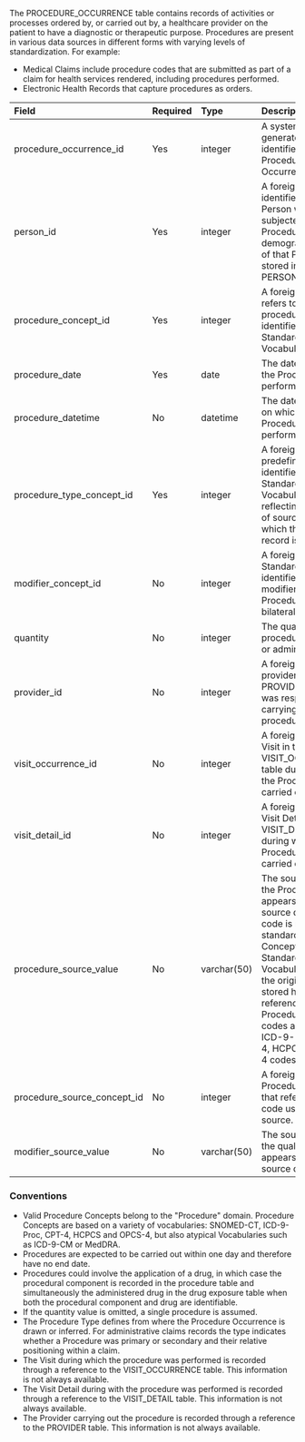 The PROCEDURE_OCCURRENCE table contains records of activities or processes ordered by, or carried out by, a healthcare provider on the patient to have a diagnostic or therapeutic purpose. Procedures are present in various data sources in different forms with varying levels of standardization. For example:

  * Medical Claims include procedure codes that are submitted as part of a claim for health services rendered, including procedures performed.
  * Electronic Health Records that capture procedures as orders.

Field|Required|Type|Description
:--------------------------|:--------|:------------|:----------------------------------------
|procedure_occurrence_id|Yes|integer|A system-generated unique identifier for each Procedure Occurrence.|
|person_id|Yes|integer|A foreign key identifier to the Person who is subjected to the Procedure. The demographic details of that Person are stored in the PERSON table.|
|procedure_concept_id|Yes|integer|A foreign key that refers to a standard procedure Concept identifier in the Standardized Vocabularies.|
|procedure_date|Yes|date|The date on which the Procedure was performed.|
|procedure_datetime|No|datetime|The date and time on which the Procedure was performed.|
|procedure_type_concept_id|Yes|integer|A foreign key to the predefined Concept identifier in the Standardized Vocabularies reflecting the type of source data from which the procedure record is derived.|
|modifier_concept_id|No|integer|A foreign key to a Standard Concept identifier for a modifier to the Procedure (e.g. bilateral)|
|quantity|No|integer|The quantity of procedures ordered or administered.|
|provider_id|No|integer|A foreign key to the provider in the PROVIDER table who was responsible for carrying out the procedure.|
|visit_occurrence_id|No|integer|A foreign key to the Visit in the VISIT_OCCURRENCE table during which the Procedure was carried out.|
|visit_detail_id|No|integer|A foreign key to the Visit Detail in the VISIT_DETAIL table during which the Procedure was carried out.|
|procedure_source_value|No|varchar(50)|The source code for the Procedure as it appears in the source data. This code is mapped to a standard procedure Concept in the Standardized Vocabularies and the original code is, stored here for reference. Procedure source codes are typically ICD-9-Proc, CPT-4, HCPCS or OPCS-4 codes.|
|procedure_source_concept_id|No|integer|A foreign key to a Procedure Concept that refers to the code used in the source.|
|modifier_source_value|No|varchar(50)|The source code for the qualifier as it appears in the source data.|

### Conventions 

  * Valid Procedure Concepts belong to the "Procedure" domain. Procedure Concepts are based on a variety of vocabularies: SNOMED-CT, ICD-9-Proc, CPT-4, HCPCS and OPCS-4, but also atypical Vocabularies such as ICD-9-CM or MedDRA.
  * Procedures are expected to be carried out within one day and therefore have no end date.
  * Procedures could involve the application of a drug, in which case the procedural component is recorded in the procedure table and simultaneously the administered drug in the drug exposure table when both the procedural component and drug are identifiable. 
  * If the quantity value is omitted, a single procedure is assumed.
  * The Procedure Type defines from where the Procedure Occurrence is drawn or inferred. For administrative claims records the type indicates whether a Procedure was primary or secondary and their relative positioning within a claim. 
  * The Visit during which the procedure was performed is recorded through a reference to the VISIT_OCCURRENCE table. This information is not always available.
  * The Visit Detail during with the procedure was performed is recorded through a reference to the VISIT_DETAIL table. This information is not always available.
  * The Provider carrying out the procedure is recorded through a reference to the PROVIDER table. This information is not always available.
